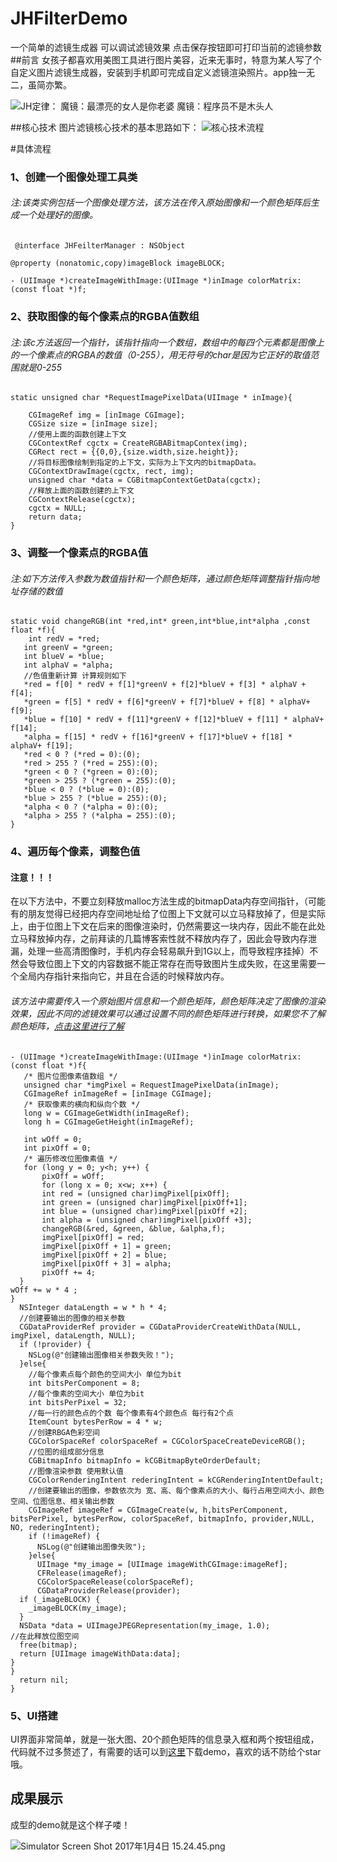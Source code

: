 # JHFilterDemo
一个简单的滤镜生成器 可以调试滤镜效果  点击保存按钮即可打印当前的滤镜参数
##前言
女孩子都喜欢用美图工具进行图片美容，近来无事时，特意为某人写了个自定义图片滤镜生成器，安装到手机即可完成自定义滤镜渲染照片。app独一无二，虽简亦繁。


![JH定律：
魔镜：最漂亮的女人是你老婆
魔镜：程序员不是木头人](http://upload-images.jianshu.io/upload_images/1687409-d62eac421b20e6a5.png?imageMogr2/auto-orient/strip%7CimageView2/2/w/1240)


##核心技术
图片滤镜核心技术的基本思路如下：
![核心技术流程](http://upload-images.jianshu.io/upload_images/1687409-65edc35f81af85df.png?imageMogr2/auto-orient/strip%7CimageView2/2/w/1240)

#具体流程
### 1、创建一个图像处理工具类

######  注:该类实例包括一个图像处理方法，该方法在传入原始图像和一个颜色矩阵后生成一个处理好的图像。

     @interface JHFeilterManager : NSObject

    @property (nonatomic,copy)imageBlock imageBLOCK;

    - (UIImage *)createImageWithImage:(UIImage *)inImage colorMatrix:(const float *)f;

### 2、获取图像的每个像素点的RGBA值数组
######  注:该c方法返回一个指针，该指针指向一个数组，数组中的每四个元素都是图像上的一个像素点的RGBA的数值（0-255），用无符号的char是因为它正好的取值范围就是0-255

    static unsigned char *RequestImagePixelData(UIImage * inImage){  

        CGImageRef img = [inImage CGImage];
        CGSize size = [inImage size];
        //使用上面的函数创建上下文
        CGContextRef cgctx = CreateRGBABitmapContex(img);
        CGRect rect = {{0,0},{size.width,size.height}};
        //将目标图像绘制到指定的上下文，实际为上下文内的bitmapData。
        CGContextDrawImage(cgctx, rect, img);
        unsigned char *data = CGBitmapContextGetData(cgctx);
        //释放上面的函数创建的上下文
        CGContextRelease(cgctx);
        cgctx = NULL;
        return data;
    }

### 3、调整一个像素点的RGBA值
###### 注:如下方法传入参数为数值指针和一个颜色矩阵，通过颜色矩阵调整指针指向地址存储的数值
    static void changeRGB(int *red,int* green,int*blue,int*alpha ,const float *f){
        int redV = *red;
       int greenV = *green;
       int blueV = *blue;
       int alphaV = *alpha;
       //色值重新计算 计算规则如下
       *red = f[0] * redV + f[1]*greenV + f[2]*blueV + f[3] * alphaV + f[4];
       *green = f[5] * redV + f[6]*greenV + f[7]*blueV + f[8] * alphaV+ f[9];
       *blue = f[10] * redV + f[11]*greenV + f[12]*blueV + f[11] * alphaV+ f[14];
       *alpha = f[15] * redV + f[16]*greenV + f[17]*blueV + f[18] * alphaV+ f[19];
       *red < 0 ? (*red = 0):(0);
       *red > 255 ? (*red = 255):(0);
       *green < 0 ? (*green = 0):(0);
       *green > 255 ? (*green = 255):(0);
       *blue < 0 ? (*blue = 0):(0);
       *blue > 255 ? (*blue = 255):(0);
       *alpha < 0 ? (*alpha = 0):(0);
       *alpha > 255 ? (*alpha = 255):(0);
    }

### 4、遍历每个像素，调整色值

#### 注意！！！

在以下方法中，不要立刻释放malloc方法生成的bitmapData内存空间指针，（可能有的朋友觉得已经把内存空间地址给了位图上下文就可以立马释放掉了，但是实际上，由于位图上下文在后来的图像渲染时，仍然需要这一块内存，因此不能在此处立马释放掉内存，之前拜读的几篇博客索性就不释放内存了，因此会导致内存泄漏，处理一些高清图像时，手机内存会轻易飙升到1G以上，而导致程序挂掉）不然会导致位图上下文的内容数据不能正常存在而导致图片生成失败，在这里需要一个全局内存指针来指向它，并且在合适的时候释放内存。
###### 该方法中需要传入一个原始图片信息和一个颜色矩阵，颜色矩阵决定了图像的渲染效果，因此不同的滤镜效果可以通过设置不同的颜色矩阵进行转换，如果您不了解颜色矩阵，[点击这里进行了解](http://www.cnblogs.com/yjmyzz/archive/2010/10/16/1852878.html)
    - (UIImage *)createImageWithImage:(UIImage *)inImage colorMatrix:(const float *)f{
       /* 图片位图像素值数组 */
       unsigned char *imgPixel = RequestImagePixelData(inImage);
       CGImageRef inImageRef = [inImage CGImage];
       /* 获取像素的横向和纵向个数 */
       long w = CGImageGetWidth(inImageRef);
       long h = CGImageGetHeight(inImageRef);

       int wOff = 0;
       int pixOff = 0;
       /* 遍历修改位图像素值 */
       for (long y = 0; y<h; y++) {
           pixOff = wOff;
           for (long x = 0; x<w; x++) {
           int red = (unsigned char)imgPixel[pixOff];
           int green = (unsigned char)imgPixel[pixOff+1];
           int blue = (unsigned char)imgPixel[pixOff +2];
           int alpha = (unsigned char)imgPixel[pixOff +3];
           changeRGB(&red, &green, &blue, &alpha,f);
           imgPixel[pixOff] = red;
           imgPixel[pixOff + 1] = green;
           imgPixel[pixOff + 2] = blue;
           imgPixel[pixOff + 3] = alpha;
           pixOff += 4;
      }
    wOff += w * 4 ;
    }
      NSInteger dataLength = w * h * 4;
      //创建要输出的图像的相关参数
      CGDataProviderRef provider = CGDataProviderCreateWithData(NULL, imgPixel, dataLength, NULL);
      if (!provider) {
        NSLog(@"创建输出图像相关参数失败！");
      }else{
        //每个像素点每个颜色的空间大小 单位为bit
        int bitsPerComponent = 8;
        //每个像素的空间大小 单位为bit
        int bitsPerPixel = 32;
        //每一行的颜色点的个数 每个像素有4个颜色点 每行有2个点
        ItemCount bytesPerRow = 4 * w;
        //创建RBGA色彩空间
        CGColorSpaceRef colorSpaceRef = CGColorSpaceCreateDeviceRGB();
        //位图的组成部分信息
        CGBitmapInfo bitmapInfo = kCGBitmapByteOrderDefault;
        //图像渲染参数 使用默认值
        CGColorRenderingIntent rederingIntent = kCGRenderingIntentDefault;
        //创建要输出的图像，参数依次为 宽、高、每个像素点的大小、每行占用空间大小、颜色空间、位图信息、相关输出参数
        CGImageRef imageRef = CGImageCreate(w, h,bitsPerComponent, bitsPerPixel, bytesPerRow, colorSpaceRef, bitmapInfo, provider,NULL, NO, rederingIntent);
        if (!imageRef) {
          NSLog(@"创建输出图像失败");
        }else{
          UIImage *my_image = [UIImage imageWithCGImage:imageRef];
          CFRelease(imageRef);
          CGColorSpaceRelease(colorSpaceRef);
          CGDataProviderRelease(provider);
      if (_imageBLOCK) {
        _imageBLOCK(my_image);
      }
      NSData *data = UIImageJPEGRepresentation(my_image, 1.0);
    //在此释放位图空间
      free(bitmap);
      return [UIImage imageWithData:data];
    }
    }
      return nil;
    }

### 5、UI搭建
UI界面非常简单，就是一张大图、20个颜色矩阵的信息录入框和两个按钮组成，代码就不过多赘述了，有需要的话可以到[这里](https://github.com/China131/JHFilterDemo.git)下载demo，喜欢的话不防给个star哦。

## 成果展示
成型的demo就是这个样子喽！


![Simulator Screen Shot 2017年1月4日 15.24.45.png](http://upload-images.jianshu.io/upload_images/1687409-bf929484d1ee0a84.png?imageMogr2/auto-orient/strip%7CimageView2/2/w/1240)
